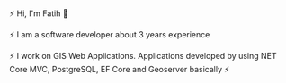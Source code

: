 ⚡ Hi, I'm Fatih 👋

⚡ I am a software developer about 3 years experience 

⚡ I work on GIS Web Applications. Applications developed by using NET Core MVC, PostgreSQL, EF Core and Geoserver basically ⚡

 

<!--
**fatih-guler/fatih-guler** is a ✨ _special_ ✨ repository because its `README.md` (this file) appears on your GitHub profile.

### You can reache me out via email or linkedin 📫

Here are some ideas to get you started:

- 🔭 I’m currently working on ...
- 🌱 I’m currently learning ...
- 👯 I’m looking to collaborate on ...
- 🤔 I’m looking for help with ...
- 💬 Ask me about ...
- 📫 How to reach me: ...
- 😄 Pronouns: ...
- ⚡ Fun fact: ...
-->

